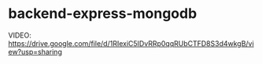 # backend-express-mongodb

VIDEO: https://drive.google.com/file/d/1RIexiC5IDvRRp0qqRUbCTFD8S3d4wkgB/view?usp=sharing
